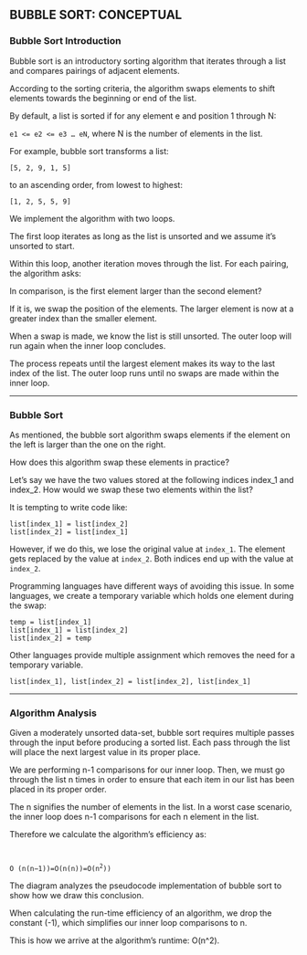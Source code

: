 ## BUBBLE SORT: CONCEPTUAL

### Bubble Sort Introduction

Bubble sort is an introductory sorting algorithm that iterates through a list and compares pairings of adjacent elements.

According to the sorting criteria, the algorithm swaps elements to shift elements towards the beginning or end of the list.

By default, a list is sorted if for any element e and position 1 through N:

`e1 <= e2 <= e3 … eN`, where N is the number of elements in the list.

For example, bubble sort transforms a list:

    [5, 2, 9, 1, 5]

to an ascending order, from lowest to highest:

    [1, 2, 5, 5, 9]

We implement the algorithm with two loops.

The first loop iterates as long as the list is unsorted and we assume it’s unsorted to start.

Within this loop, another iteration moves through the list. For each pairing, the algorithm asks:

In comparison, is the first element larger than the second element?

If it is, we swap the position of the elements. The larger element is now at a greater index than the smaller element.

When a swap is made, we know the list is still unsorted. The outer loop will run again when the inner loop concludes.

The process repeats until the largest element makes its way to the last index of the list. The outer loop runs until no swaps are made within the inner loop.

---

### Bubble Sort

As mentioned, the bubble sort algorithm swaps elements if the element on the left is larger than the one on the right.

How does this algorithm swap these elements in practice?

Let’s say we have the two values stored at the following indices index_1 and index_2. How would we swap these two elements within the list?

It is tempting to write code like:

    list[index_1] = list[index_2]
    list[index_2] = list[index_1]

However, if we do this, we lose the original value at `index_1`. The element gets replaced by the value at `index_2`. Both indices end up with the value at `index_2`.

Programming languages have different ways of avoiding this issue. In some languages, we create a temporary variable which holds one element during the swap:

    temp = list[index_1]
    list[index_1] = list[index_2]
    list[index_2] = temp
     
Other languages provide multiple assignment which removes the need for a temporary variable.

    list[index_1], list[index_2] = list[index_2], list[index_1]

---

### Algorithm Analysis

Given a moderately unsorted data-set, bubble sort requires multiple passes through the input before producing a sorted list. Each pass through the list will place the next largest value in its proper place.

We are performing n-1 comparisons for our inner loop. Then, we must go through the list n times in order to ensure that each item in our list has been placed in its proper order.

The n signifies the number of elements in the list. In a worst case scenario, the inner loop does n-1 comparisons for each n element in the list.

Therefore we calculate the algorithm’s efficiency as:
<code>

O (n(n−1))=O(n(n))=O(n<sup>2</sup>))
</code>


The diagram analyzes the pseudocode implementation of bubble sort to show how we draw this conclusion.

When calculating the run-time efficiency of an algorithm, we drop the constant (-1), which simplifies our inner loop comparisons to n.

This is how we arrive at the algorithm’s runtime: O(n^2).
